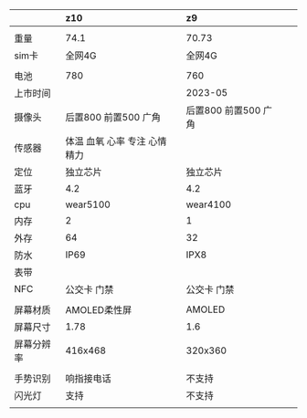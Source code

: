 


|       | z10               | z9             |     |     |
| :---- | :---------------- | :------------- | :-- | --- |
|       |                   |                |     |     |
| 重量    | 74.1              | 70.73          |     |     |
| sim卡  | 全网4G              | 全网4G           |     |     |
|       |                   |                |     |     |
| 电池    | 780               | 760            |     |     |
| 上市时间  |                   | 2023-05        |     |     |
| 摄像头   | 后置800 前置500 广角    | 后置800 前置500 广角 |     |     |
| 传感器   | 体温 血氧 心率 专注 心情 精力 |                |     |     |
| 定位    | 独立芯片              | 独立芯片           |     |     |
| 蓝牙    | 4.2               | 4.2            |     |     |
| cpu   | wear5100          | wear4100       |     |     |
| 内存    | 2                 | 1              |     |     |
| 外存    | 64                | 32             |     |     |
| 防水    | IP69              | IPX8           |     |     |
| 表带    |                   |                |     |     |
| NFC   | 公交卡 门禁            | 公交卡 门禁         |     |     |
|       |                   |                |     |     |
| 屏幕材质  | AMOLED柔性屏         | AMOLED         |     |     |
| 屏幕尺寸  | 1.78              | 1.6            |     |     |
| 屏幕分辨率 | 416x468           | 320x360        |     |     |
|       |                   |                |     |     |
| 手势识别  | 响指接电话             | 不支持            |     |     |
| 闪光灯   | 支持                | 不支持            |     |     |
|       |                   |                |     |     |
